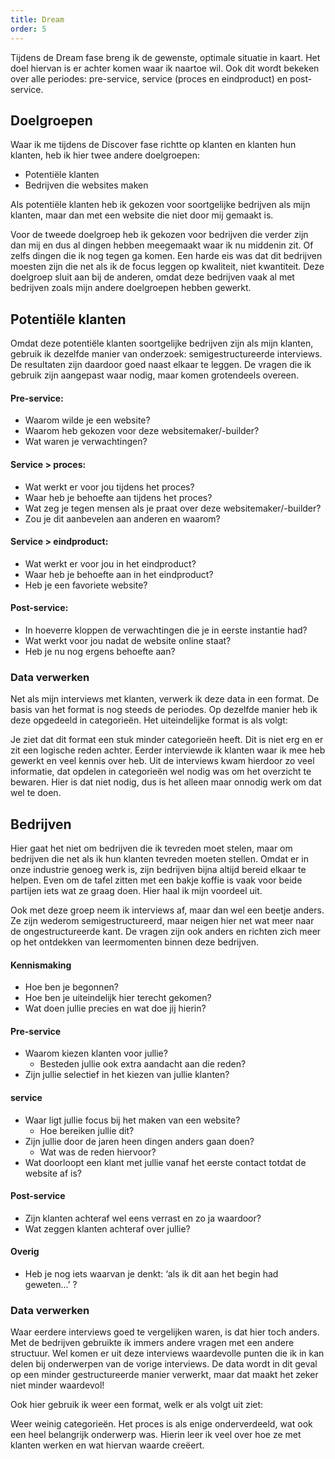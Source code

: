 ```yaml
---
title: Dream
order: 5
---
```


Tijdens de Dream fase breng ik de gewenste, optimale situatie in kaart. Het doel hiervan is er achter komen waar ik naartoe wil. Ook dit wordt bekeken over alle periodes: pre-service, service (proces en eindproduct) en post-service. 

## Doelgroepen
Waar ik me tijdens de Discover fase richtte op klanten en klanten hun klanten, heb ik hier twee andere doelgroepen:

-	Potentiële klanten
-	Bedrijven die websites maken

Als potentiële klanten heb ik gekozen voor soortgelijke bedrijven als mijn klanten, maar dan met een website die niet door mij gemaakt is.

Voor de tweede doelgroep heb ik gekozen voor bedrijven die verder zijn dan mij en dus al dingen hebben meegemaakt waar ik nu middenin zit. Of zelfs dingen die ik nog tegen ga komen. Een harde eis was dat dit bedrijven moesten zijn die net als ik de focus leggen op kwaliteit, niet kwantiteit. Deze doelgroep sluit aan bij de anderen, omdat deze bedrijven vaak al met bedrijven zoals mijn andere doelgroepen hebben gewerkt. 

## Potentiële klanten
Omdat deze potentiële klanten soortgelijke bedrijven zijn als mijn klanten, gebruik ik dezelfde manier van onderzoek: semigestructureerde interviews. De resultaten zijn daardoor goed naast elkaar te leggen. De vragen die ik gebruik zijn aangepast waar nodig, maar komen grotendeels overeen.

#### Pre-service:
- Waarom wilde je een website?
- Waarom heb gekozen voor deze websitemaker/-builder?
- Wat waren je verwachtingen?

#### Service > proces:
- Wat werkt er voor jou tijdens het proces?
- Waar heb je behoefte aan tijdens het proces?
- Wat zeg je tegen mensen als je praat over deze websitemaker/-builder?
- Zou je dit aanbevelen aan anderen en waarom?

#### Service > eindproduct:
- Wat werkt er voor jou in het eindproduct?
- Waar heb je behoefte aan in het eindproduct?
- Heb je een favoriete website?

#### Post-service:
- In hoeverre kloppen de verwachtingen die je in eerste instantie had?
- Wat werkt voor jou nadat de website online staat?
- Heb je nu nog ergens behoefte aan?

### Data verwerken
Net als mijn interviews met klanten, verwerk ik deze data in een format. De basis van het format is nog steeds de periodes. Op dezelfde manier heb ik deze opgedeeld in categorieën. Het uiteindelijke format is als volgt:

<Format 
  :pre=" [
    'Reden / doel', 
    'Overwegingen / verwachtingen',
  ]">
</Format>

Je ziet dat dit format een stuk minder categorieën heeft. Dit is niet erg en er zit een logische reden achter. Eerder interviewde ik klanten waar ik mee heb gewerkt en veel kennis over heb. Uit de interviews kwam hierdoor zo veel informatie, dat opdelen in categorieën wel nodig was om het overzicht te bewaren. Hier is dat niet nodig, dus is het alleen maar onnodig werk om dat wel te doen.

## Bedrijven
Hier gaat het niet om bedrijven die ik tevreden moet stelen, maar om bedrijven die net als ik hun klanten tevreden moeten stellen. Omdat er in onze industrie genoeg werk is, zijn bedrijven bijna altijd bereid elkaar te helpen. Even om de tafel zitten met een bakje koffie is vaak voor beide partijen iets wat ze graag doen. Hier haal ik mijn voordeel uit. 

Ook met deze groep neem ik interviews af, maar dan wel een beetje anders. Ze zijn wederom semigestructureerd, maar neigen hier net wat meer naar de ongestructureerde kant. De vragen zijn ook anders en richten zich meer op het ontdekken van leermomenten binnen deze bedrijven.

#### Kennismaking
-	Hoe ben je begonnen?
-	Hoe ben je uiteindelijk hier terecht gekomen?
-	Wat doen jullie precies en wat doe jij hierin?

#### Pre-service
-	Waarom kiezen klanten voor jullie?
	-	Besteden jullie ook extra aandacht aan die reden?
-	Zijn jullie selectief in het kiezen van jullie klanten?

#### service
-	Waar ligt jullie focus bij het maken van een website?
	-	Hoe bereiken jullie dit?
-	Zijn jullie door de jaren heen dingen anders gaan doen? 
	-	Wat was de reden hiervoor?
-	Wat doorloopt een klant met jullie vanaf het eerste contact totdat de website af is?

#### Post-service
-	Zijn klanten achteraf wel eens verrast en zo ja waardoor?
-	Wat zeggen klanten achteraf over jullie?

#### Overig
-	Heb je nog iets waarvan je denkt: ‘als ik dit aan het begin had geweten...’ ?

### Data verwerken
Waar eerdere interviews goed te vergelijken waren, is dat hier toch anders. Met de bedrijven gebruikte ik immers andere vragen met een andere structuur. Wel komen er uit deze interviews waardevolle punten die ik in kan delen bij onderwerpen van de vorige interviews. De data wordt in dit geval op een minder gestructureerde manier verwerkt, maar dat maakt het zeker niet minder waardevol!

Ook hier gebruik ik weer een format, welk er als volgt uit ziet: 

<Format 
  :proces=" [
    'Werkwijze', 
    'Communicatie'
  ]">
</Format>

Weer weinig categorieën. Het proces is als enige onderverdeeld, wat ook een heel belangrijk onderwerp was. Hierin leer ik veel over hoe ze met klanten werken en wat hiervan waarde creëert. 